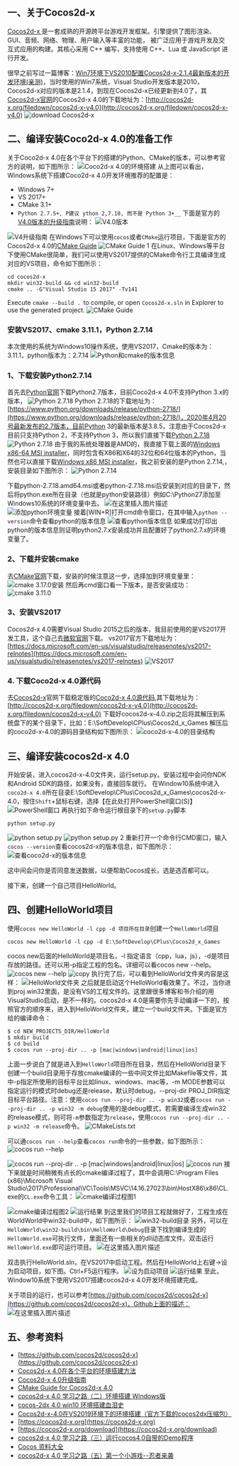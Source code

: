 
## 一、关于Cocos2d-x
[Cocos2d-x ](https://cocos2d-x.org/)是一套成熟的开源跨平台游戏开发框架。引擎提供了图形渲染、GUI、音频、网络、物理、用户输入等丰富的功能， 被广泛应用于游戏开发及交互式应用的构建。其核心采用 C++ 编写，支持使用 C++、Lua 或 JavaScript 进行开发。

很早之前写过一篇博客：[Win7环境下VS2010配置Cocos2d-x-2.1.4最新版本的开发环境(亲测)](https://blog.csdn.net/ccf19881030/article/details/9204801)，当时使用的Win7系统，Visual Studio开发版本是2010，Cocos2d-x对应的版本是2.1.4，到现在Cocos2d-x已经更新到4.0了，其[Cocos2d-x官网](https://cocos2d-x.org/)的Cocos2d-x 4.0的下载地址为：[http://cocos2d-x.org/filedown/cocos2d-x-v4.0](http://cocos2d-x.org/filedown/cocos2d-x-v4.0)
![download Cocos2d-x](https://img-blog.csdnimg.cn/2020092321280112.png?x-oss-process=image/watermark,type_ZmFuZ3poZW5naGVpdGk,shadow_10,text_aHR0cHM6Ly9ibG9nLmNzZG4ubmV0L2NjZjE5ODgxMDMw,size_16,color_FFFFFF,t_70#pic_center)
## 二、编译安装Coco2d-x 4.0的准备工作
关于Coco2d-x 4.0在各个平台下的搭建的Python、CMake的版本，可以参考官方的说明，如下图所示：
![Coco2d-x 4.0的环境搭建](https://img-blog.csdnimg.cn/20200926003033626.png?x-oss-process=image/watermark,type_ZmFuZ3poZW5naGVpdGk,shadow_10,text_aHR0cHM6Ly9ibG9nLmNzZG4ubmV0L2NjZjE5ODgxMDMw,size_16,color_FFFFFF,t_70#pic_center)
从上图可以看出，Windows系统下搭建Coco2d-x 4.0开发环境推荐的配置是：
- Windows 7+
- VS 2017+
- CMake 3.1+
- `Python 2.7.5+, P建议 ython 2,7.10, 而不是 Python 3+__`
下面是官方的[V4.0版本的升级指南](https://docs.cocos2d-x.org/cocos2d-x/v4/en/upgradeGuide/)说明：
![V4.0版本](https://img-blog.csdnimg.cn/20200930201922240.png?x-oss-process=image/watermark,type_ZmFuZ3poZW5naGVpdGk,shadow_10,text_aHR0cHM6Ly9ibG9nLmNzZG4ubmV0L2NjZjE5ODgxMDMw,size_16,color_FFFFFF,t_70#pic_center)

![V4升级指南](https://img-blog.csdnimg.cn/20200930200450136.png?x-oss-process=image/watermark,type_ZmFuZ3poZW5naGVpdGk,shadow_10,text_aHR0cHM6Ly9ibG9nLmNzZG4ubmV0L2NjZjE5ODgxMDMw,size_16,color_FFFFFF,t_70#pic_center)
在Windows下可以使用`cocos`或者`CMake`运行项目，下面是官方的Cocos2d-x 4.0的[CMake Guide](https://docs.cocos2d-x.org/cocos2d-x/v4/en/installation/CMake-Guide.html)
![CMake Guide 1](https://img-blog.csdnimg.cn/20200930200710460.png?x-oss-process=image/watermark,type_ZmFuZ3poZW5naGVpdGk,shadow_10,text_aHR0cHM6Ly9ibG9nLmNzZG4ubmV0L2NjZjE5ODgxMDMw,size_16,color_FFFFFF,t_70#pic_center)
在Linux、Windows等平台下使用CMake很简单，我们可以使用VS2017提供的CMake命令行工具编译生成对应的VS项目，命令如下图所示：
```shell
cd cocos2d-x
mkdir win32-build && cd win32-build
cmake .. -G"Visual Studio 15 2017" -Tv141
```
Execute `cmake --build . `to compile, or open `Cocos2d-x.sln` in Explorer to use the generated project.
![CMake Guide](https://img-blog.csdnimg.cn/20200930200908557.png?x-oss-process=image/watermark,type_ZmFuZ3poZW5naGVpdGk,shadow_10,text_aHR0cHM6Ly9ibG9nLmNzZG4ubmV0L2NjZjE5ODgxMDMw,size_16,color_FFFFFF,t_70#pic_center)

### 安装VS2017、cmake 3.11.1，Python 2.7.14

本次使用的系统为Windows10操作系统，使用VS2017，Cmake的版本为： 3.11.1，python版本为：2.7.14
![Python和cmake的版本信息](https://img-blog.csdnimg.cn/20200923213017419.png?x-oss-process=image/watermark,type_ZmFuZ3poZW5naGVpdGk,shadow_10,text_aHR0cHM6Ly9ibG9nLmNzZG4ubmV0L2NjZjE5ODgxMDMw,size_16,color_FFFFFF,t_70#pic_center)
### 1、下载安装Python2.7.14
首先去[Python官网](https://www.python.org/downloads/release)下载Python2.7版本，目前Coco2d-x 4.0不支持Python 3.x的版本，
![Python 2.7.18](https://img-blog.csdnimg.cn/20200923213748705.png?x-oss-process=image/watermark,type_ZmFuZ3poZW5naGVpdGk,shadow_10,text_aHR0cHM6Ly9ibG9nLmNzZG4ubmV0L2NjZjE5ODgxMDMw,size_16,color_FFFFFF,t_70#pic_center)
Python 2.7.18的下载地址为：[https://www.python.org/downloads/release/python-2718/](https://www.python.org/downloads/release/python-2718/)，2020年4月20号最新发布的2.7版本，目前Python 3的最新版本是3.8.5，注意由于Cocos2d-x目前只支持Python 2，不支持Python 3，所以我们直接下载[Python 2.7.18]((https://www.python.org/downloads/release/python-2718/))
![Python 2.7.18](https://img-blog.csdnimg.cn/2020092321414086.png?x-oss-process=image/watermark,type_ZmFuZ3poZW5naGVpdGk,shadow_10,text_aHR0cHM6Ly9ibG9nLmNzZG4ubmV0L2NjZjE5ODgxMDMw,size_16,color_FFFFFF,t_70#pic_center)
由于我的系统处理器是AMD的，我直接下载上面的[Windows x86-64 MSI installer](https://www.python.org/ftp/python/2.7.18/python-2.7.18.amd64.msi)，同时包含有X86和X64的32位和64位版本的Python，当然也可以直接下载[Windows x86 MSI installer](https://www.python.org/ftp/python/2.7.18/python-2.7.18.msi)，我之前安装的是Python 2.7.14,，安装目录如下图所示：
![Python 2.7.14](https://img-blog.csdnimg.cn/20200923214454587.png?x-oss-process=image/watermark,type_ZmFuZ3poZW5naGVpdGk,shadow_10,text_aHR0cHM6Ly9ibG9nLmNzZG4ubmV0L2NjZjE5ODgxMDMw,size_16,color_FFFFFF,t_70#pic_center)

下载python-2.7.18.amd64.msi或者python-2.7.18.msi后安装到对应的目录下，然后将python.exe所在目录（也就是python安装路径）例如C:\Python27添加至Windows10系统的环境变量中去。
![在这里插入图片描述](https://img-blog.csdnimg.cn/20200923214910392.png?x-oss-process=image/watermark,type_ZmFuZ3poZW5naGVpdGk,shadow_10,text_aHR0cHM6Ly9ibG9nLmNzZG4ubmV0L2NjZjE5ODgxMDMw,size_16,color_FFFFFF,t_70#pic_center)
![添加python环境变量](https://img-blog.csdnimg.cn/2020092321535349.png?x-oss-process=image/watermark,type_ZmFuZ3poZW5naGVpdGk,shadow_10,text_aHR0cHM6Ly9ibG9nLmNzZG4ubmV0L2NjZjE5ODgxMDMw,size_16,color_FFFFFF,t_70#pic_center)
接着[WIN+R]打开cmd命令窗口，在其中输入`python --version`命令查看python的版本信息
![查看python版本信息](https://img-blog.csdnimg.cn/20200923215521369.png?x-oss-process=image/watermark,type_ZmFuZ3poZW5naGVpdGk,shadow_10,text_aHR0cHM6Ly9ibG9nLmNzZG4ubmV0L2NjZjE5ODgxMDMw,size_16,color_FFFFFF,t_70#pic_center)
如果成功打印出python的版本信息则证明python2.7.x安装成功并且配置好了python2.7.x的环境变量了。

### 2、下载并安装cmake
去[CMake官网](https://cmake.org/download/)下载，安装的时候注意这一步，选择加到环境变量里：
![cmake 3.17.0安装](https://img-blog.csdnimg.cn/20200923215835623.png?x-oss-process=image/watermark,type_ZmFuZ3poZW5naGVpdGk,shadow_10,text_aHR0cHM6Ly9ibG9nLmNzZG4ubmV0L2NjZjE5ODgxMDMw,size_16,color_FFFFFF,t_70#pic_center)
然后再cmd窗口看一下版本，是否安装成功：
![cmake 3.11.0](https://img-blog.csdnimg.cn/20200923215919891.png?x-oss-process=image/watermark,type_ZmFuZ3poZW5naGVpdGk,shadow_10,text_aHR0cHM6Ly9ibG9nLmNzZG4ubmV0L2NjZjE5ODgxMDMw,size_16,color_FFFFFF,t_70#pic_center)
### 3、安装VS2017
Cocos2d-x 4.0需要Visual Studio 2015之后的版本，我目前使用的是VS2017开发工具，这个自己去[微软官网](https://my.visualstudio.com/Downloads?q=visual%20studio%202017)下载。
vs2017官方下载地址为：[https://docs.microsoft.com/en-us/visualstudio/releasenotes/vs2017-relnotes](https://docs.microsoft.com/en-us/visualstudio/releasenotes/vs2017-relnotes)
![VS2017](https://img-blog.csdnimg.cn/20200923220411789.png?x-oss-process=image/watermark,type_ZmFuZ3poZW5naGVpdGk,shadow_10,text_aHR0cHM6Ly9ibG9nLmNzZG4ubmV0L2NjZjE5ODgxMDMw,size_16,color_FFFFFF,t_70#pic_center)
### 4. 下载Coco2d-x 4.0源代码
去[Cocos2d-x](https://cocos2d-x.org/)官网下载稳定版的[Coco2d-x 4.0源代码](http://cocos2d-x.org/filedown/cocos2d-x-v4.0),其下载地址为：[http://cocos2d-x.org/filedown/cocos2d-x-v4.0](http://cocos2d-x.org/filedown/cocos2d-x-v4.0)
下载好cocos2d-x-4.0.zip之后将其解压到系统盘下的某个目录下，比如：E:\SoftDevelop\CPlus\Cocos2d_x_Games
解压后的coco2d-x-4.0的源码目录结构如下图所示：
![coco2d-x-4.0的目录结构](https://img-blog.csdnimg.cn/20200923221333530.png?x-oss-process=image/watermark,type_ZmFuZ3poZW5naGVpdGk,shadow_10,text_aHR0cHM6Ly9ibG9nLmNzZG4ubmV0L2NjZjE5ODgxMDMw,size_16,color_FFFFFF,t_70#pic_center)
## 三、编译安装cocos2d-x 4.0
开始安装，进入cocos2d-x-4.0文件夹，运行setup.py。安装过程中会问你NDK和Android SDK的路径，如果没有，直接回车就行。
在Window10系统中进入`coco2d-x 4.0`所在目录E:\SoftDevelop\CPlus\Cocos2d_x_Games\cocos2d-x-4.0，按住`Shift`+鼠标右键，选择【在此处打开PowerShell窗口(S)】
![PowerShell窗口](https://img-blog.csdnimg.cn/20200923221839124.png?x-oss-process=image/watermark,type_ZmFuZ3poZW5naGVpdGk,shadow_10,text_aHR0cHM6Ly9ibG9nLmNzZG4ubmV0L2NjZjE5ODgxMDMw,size_16,color_FFFFFF,t_70#pic_center)
再执行如下命令运行根目录下的`setup.py`脚本
```shell
python setup.py
```
![python setup.py](https://img-blog.csdnimg.cn/202009232220524.png?x-oss-process=image/watermark,type_ZmFuZ3poZW5naGVpdGk,shadow_10,text_aHR0cHM6Ly9ibG9nLmNzZG4ubmV0L2NjZjE5ODgxMDMw,size_16,color_FFFFFF,t_70#pic_center)
![python setup.py 2](https://img-blog.csdnimg.cn/20200923222238177.png?x-oss-process=image/watermark,type_ZmFuZ3poZW5naGVpdGk,shadow_10,text_aHR0cHM6Ly9ibG9nLmNzZG4ubmV0L2NjZjE5ODgxMDMw,size_16,color_FFFFFF,t_70#pic_center)
重新打开一个命令行CMD窗口，输入`cocos --version`查看cocos2d-x的版本信息，如下图所示：
![查看coco2d-x的版本信息](https://img-blog.csdnimg.cn/20200923222710689.png?x-oss-process=image/watermark,type_ZmFuZ3poZW5naGVpdGk,shadow_10,text_aHR0cHM6Ly9ibG9nLmNzZG4ubmV0L2NjZjE5ODgxMDMw,size_16,color_FFFFFF,t_70#pic_center)

这中间会问你是否同意发送数据，以便帮助Cocos成长，选是选否都可以。

接下来，创建一个自己项目HelloWorld。

## 四、创建HelloWorld项目
使用`cocos new HelloWorld -l cpp -d 项目所在目录`创建一个`HelloWorld`项目
```shell
cocos new HelloWorld -l cpp -d E:\SoftDevelop\CPlus\Cocos2d_x_Games
```
cocos new后面的HelloWorld是项目名，-l 指定语言（cpp，lua，js），-d是项目存放的路径。还可以用-p指定工程的包名。详细可以看cocos new --help。
![cocos new --help](https://img-blog.csdnimg.cn/20200923223011145.png?x-oss-process=image/watermark,type_ZmFuZ3poZW5naGVpdGk,shadow_10,text_aHR0cHM6Ly9ibG9nLmNzZG4ubmV0L2NjZjE5ODgxMDMw,size_16,color_FFFFFF,t_70#pic_center)
![copy](https://img-blog.csdnimg.cn/2020092322340277.png?x-oss-process=image/watermark,type_ZmFuZ3poZW5naGVpdGk,shadow_10,text_aHR0cHM6Ly9ibG9nLmNzZG4ubmV0L2NjZjE5ODgxMDMw,size_16,color_FFFFFF,t_70#pic_center)
执行完了后，可以看到HelloWorld文件夹内容是这样：
![HelloWorld文件夹](https://img-blog.csdnimg.cn/20200923223441583.png?x-oss-process=image/watermark,type_ZmFuZ3poZW5naGVpdGk,shadow_10,text_aHR0cHM6Ly9ibG9nLmNzZG4ubmV0L2NjZjE5ODgxMDMw,size_16,color_FFFFFF,t_70#pic_center)
之后就是启动这个HelloWorld看效果了。不过，当你进到proj.win32里面，是没有VS的工程文件的。这里跟很多博客和书介绍的用VisualStudio启动，是不一样的。cocos2d-x 4.0是需要你先手动编译一下的，按照官方的顺序来，进入到HelloWorld文件夹，建立一个build文件夹。下面是官方给的编译命令：
```shell
$ cd NEW_PROJECTS_DIR/HelloWorld
$ mkdir build
$ cd build
$ cocos run --proj-dir .. -p [mac|windows|android|linux|ios]
```
上面一步说白了就是进入到`HelloWorld`项目所在目录，然后在HelloWorld目录下创建一个build目录用于存放cmake编译的一些中间文件比如Makefile等文件，其中-p指定所使用的目标平台比如linux、windows、mac等，-m MODE参数可以指定运行的模式时debug还是release，默认时debug，--proj-dir PROJ_DIR指定目标平台路径。注意：使用`cocos run --proj-dir .. -p win32`或者`cocos run --proj-dir .. -p win32 -m debug`使用的是debug模式，若需要编译生成win32的release模式，则可将`-m`参数指定为`release`，使用`cocos run --proj-dir .. -p win32 -m release`命令。
![CMakeLists.txt](https://img-blog.csdnimg.cn/20200923224859989.png?x-oss-process=image/watermark,type_ZmFuZ3poZW5naGVpdGk,shadow_10,text_aHR0cHM6Ly9ibG9nLmNzZG4ubmV0L2NjZjE5ODgxMDMw,size_16,color_FFFFFF,t_70#pic_center)

可以通`cocos run --help`查看`cocos run`命令的一些参数，如下图所示：
![cocos run --help](https://img-blog.csdnimg.cn/20200923224226504.png?x-oss-process=image/watermark,type_ZmFuZ3poZW5naGVpdGk,shadow_10,text_aHR0cHM6Ly9ibG9nLmNzZG4ubmV0L2NjZjE5ODgxMDMw,size_16,color_FFFFFF,t_70#pic_center)

![cocos run --proj-dir .. -p [mac|windows|android|linux|ios]](https://img-blog.csdnimg.cn/20200923224011237.png?x-oss-process=image/watermark,type_ZmFuZ3poZW5naGVpdGk,shadow_10,text_aHR0cHM6Ly9ibG9nLmNzZG4ubmV0L2NjZjE5ODgxMDMw,size_16,color_FFFFFF,t_70#pic_center)
![cocos run](https://img-blog.csdnimg.cn/20200923224444181.png?x-oss-process=image/watermark,type_ZmFuZ3poZW5naGVpdGk,shadow_10,text_aHR0cHM6Ly9ibG9nLmNzZG4ubmV0L2NjZjE5ODgxMDMw,size_16,color_FFFFFF,t_70#pic_center)
接下来就是时间稍微有点长的cmake编译过程了，其中会调用C:\Program Files (x86)\Microsoft Visual Studio\2017\Professional\VC\Tools\MSVC\14.16.27023\bin\HostX86\x86\CL.exe的`CL.exe`命令工具：
![cmake编译过程图1](https://img-blog.csdnimg.cn/20200923225049385.png?x-oss-process=image/watermark,type_ZmFuZ3poZW5naGVpdGk,shadow_10,text_aHR0cHM6Ly9ibG9nLmNzZG4ubmV0L2NjZjE5ODgxMDMw,size_16,color_FFFFFF,t_70#pic_center)

![cmake编译过程图2](https://img-blog.csdnimg.cn/20200923224957397.png?x-oss-process=image/watermark,type_ZmFuZ3poZW5naGVpdGk,shadow_10,text_aHR0cHM6Ly9ibG9nLmNzZG4ubmV0L2NjZjE5ODgxMDMw,size_16,color_FFFFFF,t_70#pic_center)
![运行结果](https://img-blog.csdnimg.cn/20200923225332534.png?x-oss-process=image/watermark,type_ZmFuZ3poZW5naGVpdGk,shadow_10,text_aHR0cHM6Ly9ibG9nLmNzZG4ubmV0L2NjZjE5ODgxMDMw,size_16,color_FFFFFF,t_70#pic_center)
到这里我们的项目工程就做好了，工程生成在WorldWorld中win32-build中，如下图所示：
![win32-build目录](https://img-blog.csdnimg.cn/20200923225546421.png?x-oss-process=image/watermark,type_ZmFuZ3poZW5naGVpdGk,shadow_10,text_aHR0cHM6Ly9ibG9nLmNzZG4ubmV0L2NjZjE5ODgxMDMw,size_16,color_FFFFFF,t_70#pic_center)
另外，可以在`HelloWorld\win32-build\bin\HelloWorld\Debug`目录下找到编译生成的`HelloWorld.exe`可执行文件，里面还有一些相关的dll动态库文件。双击运行`HelloWorld.exe`即可运行项目。
![在这里插入图片描述](https://img-blog.csdnimg.cn/20200923225759642.png?x-oss-process=image/watermark,type_ZmFuZ3poZW5naGVpdGk,shadow_10,text_aHR0cHM6Ly9ibG9nLmNzZG4ubmV0L2NjZjE5ODgxMDMw,size_16,color_FFFFFF,t_70#pic_center)

双击执行HelloWorld.sln，在VS2017中启动工程。然后在HelloWorld上右键->设为启动项目，如下图。Ctrl+F5运行程序。
![设为启动项目](https://img-blog.csdnimg.cn/20200923230327383.png?x-oss-process=image/watermark,type_ZmFuZ3poZW5naGVpdGk,shadow_10,text_aHR0cHM6Ly9ibG9nLmNzZG4ubmV0L2NjZjE5ODgxMDMw,size_16,color_FFFFFF,t_70#pic_center)
![运行结果](https://img-blog.csdnimg.cn/20200923230517245.png?x-oss-process=image/watermark,type_ZmFuZ3poZW5naGVpdGk,shadow_10,text_aHR0cHM6Ly9ibG9nLmNzZG4ubmV0L2NjZjE5ODgxMDMw,size_16,color_FFFFFF,t_70#pic_center)
至此，Window10系统下使用VS2017搭建cocos2d-x 4.0开发环境搭建完成。

关于项目的运行，也可以参考[https://github.com/cocos2d/cocos2d-x](https://github.com/cocos2d/cocos2d-x)，Github上面的描述：
![在这里插入图片描述](https://img-blog.csdnimg.cn/20200930202253413.png?x-oss-process=image/watermark,type_ZmFuZ3poZW5naGVpdGk,shadow_10,text_aHR0cHM6Ly9ibG9nLmNzZG4ubmV0L2NjZjE5ODgxMDMw,size_16,color_FFFFFF,t_70#pic_center)



## 五、参考资料
- [https://github.com/cocos2d/cocos2d-x](https://github.com/cocos2d/cocos2d-x)
- [Cocos2d-x 4.0在各个平台的环境搭建方法]([https://docs.cocos2d-x.org/cocos2d-x/v4/zh/installation/](https://docs.cocos2d-x.org/cocos2d-x/v4/zh/installation/))
- [Cocos2d-x 4.0升级指南](https://docs.cocos2d-x.org/cocos2d-x/v4/en/upgradeGuide/)
- [CMake Guide for Cocos2d-x 4.0](https://docs.cocos2d-x.org/cocos2d-x/v4/en/installation/CMake-Guide.html)
- [cocos2d-x 4.0 学习之路（二）环境搭建 Windows版](https://blog.csdn.net/sunnyboychina/article/details/104711649)
- [cocos-2dx 4.0 win10 环境搭建血泪史](https://www.cnblogs.com/Airplus/p/12771516.html)
- [Cocos2d-x-4.0在VS2019环境下的环境搭建（官方下载的cocos2dx压缩包）](https://segmentfault.com/a/1190000022416703)
- [https://cocos2d-x.org](https://cocos2d-x.org)
- [https://cocos2d-x.org/download](https://cocos2d-x.org/download)
- [cocos2d-x 4.0 学习之路（三）运行cocos4.0自带的Demo程序](https://blog.csdn.net/sunnyboychina/article/details/104740930/)
- [Cocos 资料大全](https://github.com/fusijie/Cocos-Resource)
- [cocos2d-x 4.0 学习之路（五）第一个小游戏--忍者来袭](https://blog.csdn.net/sunnyboychina/article/details/104837384)
